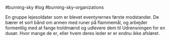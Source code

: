 #burning-sky #log #burning-sky-organizations

En gruppe lejesoldater som er blevet eventyrernes første modstander. De bærer et sort bånd om armen med runer på flammemål, og arbejder formentlig med at fange troldmænd og udlevere dem til Udrensningen for en dusør. Hvor mange de er, eller hvem deres leder er er endnu ikke afsløret.
